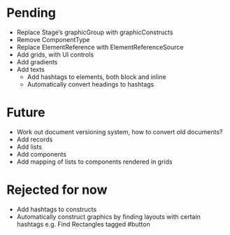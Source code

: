 # Pending

- Replace Stage’s graphicGroup with graphicConstructs
- Remove ComponentType
- Replace ElementReference with ElementReferenceSource
- Add grids, with UI controls
- Add gradients
- Add texts
	- Add hashtags to elements, both block and inline
	- Automatically convert headings to hashtags

# Future

- Work out document versioning system, how to convert old documents?
- Add records
- Add lists
- Add components
- Add mapping of lists to components rendered in grids

# Rejected for now

- Add hashtags to constructs
- Automatically construct graphics by finding layouts with certain hashtags
	e.g. Find Rectangles tagged #button